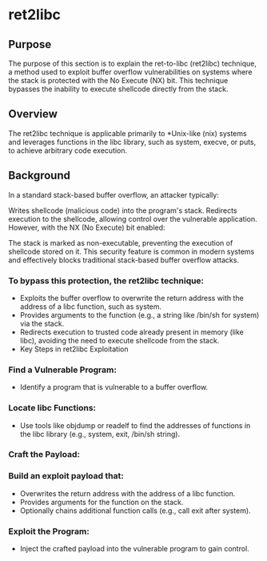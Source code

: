 # ret2libc
## Purpose
 The purpose of this section is to explain the ret-to-libc (ret2libc) technique, a method used to exploit buffer overflow vulnerabilities on systems where the stack is protected with the No Execute (NX) bit. This technique bypasses the inability to execute shellcode directly from the stack.

## Overview
The ret2libc technique is applicable primarily to *Unix-like (nix) systems and leverages functions in the libc library, such as system, execve, or puts, to achieve arbitrary code execution.

## Background
In a standard stack-based buffer overflow, an attacker typically:

Writes shellcode (malicious code) into the program's stack.
Redirects execution to the shellcode, allowing control over the vulnerable application.
However, with the NX (No Execute) bit enabled:

The stack is marked as non-executable, preventing the execution of shellcode stored on it.
This security feature is common in modern systems and effectively blocks traditional stack-based buffer overflow attacks.


### To bypass this protection, the ret2libc technique:

- Exploits the buffer overflow to overwrite the return address with the address of a libc function, such as system.
- Provides arguments to the function (e.g., a string like /bin/sh for system) via the stack.
- Redirects execution to trusted code already present in memory (like libc), avoiding the need to execute shellcode from the stack.
- Key Steps in ret2libc Exploitation

### Find a Vulnerable Program:

- Identify a program that is vulnerable to a buffer overflow.
### Locate libc Functions:

- Use tools like objdump or readelf to find the addresses of functions in the libc library (e.g., system, exit, /bin/sh string).
### Craft the Payload:

### Build an exploit payload that:
- Overwrites the return address with the address of a libc function.
- Provides arguments for the function on the stack.
- Optionally chains additional function calls (e.g., call exit after system).

### Exploit the Program:
- Inject the crafted payload into the vulnerable program to gain control.